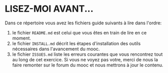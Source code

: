 # LISEZ-MOI AVANT...

Dans ce répertoire vous avez les fichiers guide suivants à lire dans l'ordre:
1. le fichier `README.md` est celui que vous êtes en train de lire en ce moment.
2. le fichier `INSTALL.md` décrit les étapes d'installation des outils nécessaires dans l'avancement du mooc.
3. le fichier `ISSUES.md` liste les erreurs courantes que vous rencontrez tout au long de cet exercice. Si vous ne voyez pas votre, merci de nous la faire remonter sur le forum du mooc et nous mettrons à jour le contenu.

